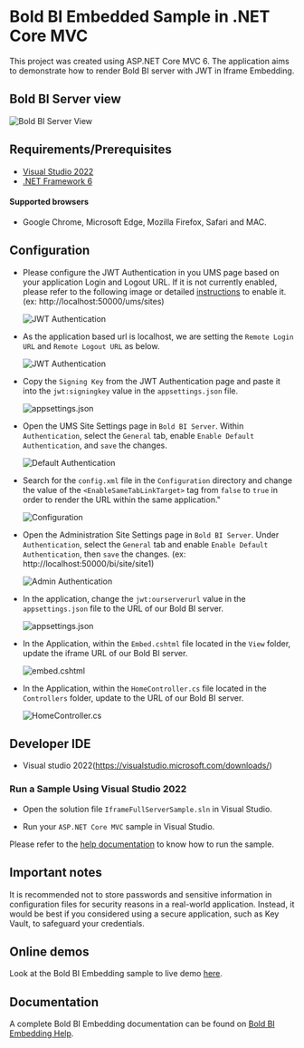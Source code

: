# Bold BI Embedded Sample in .NET Core MVC

This project was created using ASP.NET Core MVC 6. The application aims to demonstrate how to render Bold BI server with JWT in Iframe Embedding.

## Bold BI Server view

![Bold BI Server View](https://github.com/bold-bi/embedded-bi-samples/assets/129487075/23c26113-126e-4e09-b9b8-5faf8d554b09)

## Requirements/Prerequisites

 * [Visual Studio 2022](https://visualstudio.microsoft.com/downloads/)
 * [.NET Framework 6](https://dotnet.microsoft.com/download/dotnet-core)

#### Supported browsers
  
  * Google Chrome, Microsoft Edge, Mozilla Firefox, Safari and MAC.

 ## Configuration
 
 * Please configure the JWT Authentication in you UMS page based on your application Login and Logout URL. If it is not currently enabled, please refer to the following image or detailed [instructions](https://help.boldbi.com/multi-tenancy/site-administration/authentication/json-web-token/#steps-to-configure-jwt-in-bold-bi) to enable it. (ex: http://localhost:50000/ums/sites)
 
    ![JWT Authentication](https://github.com/bold-bi/embedded-bi-samples/assets/129487075/99381eeb-5b82-4a84-843f-56417efb782e)

 * As the application based url is localhost, we are setting the `Remote Login URL` and `Remote Logout URL` as below.
 
    ![JWT Authentication](https://github.com/bold-bi/embedded-bi-samples/assets/129487075/c070b494-39ce-4aa3-9bd5-482f647f9c82)
    
 * Copy the `Signing Key` from the JWT Authentication page and paste it into the `jwt:signingkey` value in the `appsettings.json` file.
 
    ![appsettings.json](https://github.com/bold-bi/embedded-bi-samples/assets/129487075/b3dfeb8f-77ef-403b-9dd7-f26648b5f81d)

 * Open the UMS Site Settings page in `Bold BI Server`. Within `Authentication`, select the `General` tab, enable `Enable Default Authentication`, and `save` the changes.
 
    ![Default Authentication](https://github.com/bold-bi/embedded-bi-samples/assets/129487075/e4fd3ec2-f54b-4a0b-a7ac-ea2e70e89b62)
    
 * Search for the `config.xml` file in the `Configuration` directory and change the value of the `<EnableSameTabLinkTarget>` tag from `false` to `true` in order to render the URL within the same application."
    
    ![Configuration](https://github.com/bold-bi/embedded-bi-samples/assets/129487075/cd177ca7-2218-47c4-a05e-2a60a545a1a0)

 * Open the Administration Site Settings page in `Bold BI Server`. Under `Authentication`, select the `General` tab and enable `Enable Default Authentication`, then `save` the changes. (ex: http://localhost:50000/bi/site/site1)
    
    ![Admin Authentication](https://github.com/bold-bi/embedded-bi-samples/assets/129487075/a4530a87-1708-453e-9a68-e8c3f7f3b998)
    
 * In the application, change the `jwt:ourserverurl` value in the `appsettings.json` file to the URL of our Bold BI server.
  
    ![appsettings.json](https://github.com/bold-bi/embedded-bi-samples/assets/129487075/3412b366-7f5c-4301-832f-481e65638631)
   
 * In the Application, within the `Embed.cshtml` file located in the `View` folder, update the iframe URL of our Bold BI server.
 
    ![embed.cshtml](https://github.com/bold-bi/embedded-bi-samples/assets/129487075/091e0b1d-d8a4-4aa1-afad-ab5290706237)
    
 * In the Application, within the `HomeController.cs` file located in the `Controllers` folder, update to the URL of our Bold BI server.

    ![HomeController.cs](https://github.com/bold-bi/embedded-bi-samples/assets/129487075/a141b35e-4cf4-4ed6-8b10-5ed605c066fe)

 ## Developer IDE

  * Visual studio 2022(https://visualstudio.microsoft.com/downloads/)
  
### Run a Sample Using Visual Studio 2022
 
  * Open the solution file `IframeFullServerSample.sln` in Visual Studio.

  * Run your `ASP.NET Core MVC` sample in Visual Studio.

Please refer to the [help documentation](https://help.boldbi.com/embedding-options/embedding-sdk/samples/asp-net-mvc/#how-to-run-the-sample) to know how to run the sample.

## Important notes

It is recommended not to store passwords and sensitive information in configuration files for security reasons in a real-world application. Instead, it would be best if you considered using a secure application, such as Key Vault, to safeguard your credentials.

## Online demos

Look at the Bold BI Embedding sample to live demo [here](https://samples.boldbi.com/embed).

## Documentation

A complete Bold BI Embedding documentation can be found on [Bold BI Embedding Help](https://help.boldbi.com/embedded-bi/javascript-based/).
